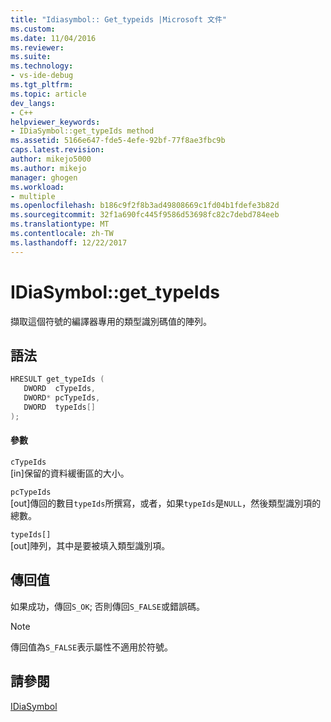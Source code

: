 ```yaml
---
title: "Idiasymbol:: Get_typeids |Microsoft 文件"
ms.custom: 
ms.date: 11/04/2016
ms.reviewer: 
ms.suite: 
ms.technology:
- vs-ide-debug
ms.tgt_pltfrm: 
ms.topic: article
dev_langs:
- C++
helpviewer_keywords:
- IDiaSymbol::get_typeIds method
ms.assetid: 5166e647-fde5-4efe-92bf-77f8ae3fbc9b
caps.latest.revision: 
author: mikejo5000
ms.author: mikejo
manager: ghogen
ms.workload:
- multiple
ms.openlocfilehash: b186c9f2f8b3ad49808669c1fd04b1fdefe3b82d
ms.sourcegitcommit: 32f1a690fc445f9586d53698fc82c7debd784eeb
ms.translationtype: MT
ms.contentlocale: zh-TW
ms.lasthandoff: 12/22/2017
---
```

# <a name="idiasymbolgettypeids"></a>IDiaSymbol::get_typeIds
擷取這個符號的編譯器專用的類型識別碼值的陣列。  
  
## <a name="syntax"></a>語法  
  
```C++  
HRESULT get_typeIds (   
   DWORD  cTypeIds,  
   DWORD* pcTypeIds,  
   DWORD  typeIds[]  
);  
```  
  
#### <a name="parameters"></a>參數  
 `cTypeIds`  
 [in]保留的資料緩衝區的大小。  
  
 `pcTypeIds`  
 [out]傳回的數目`typeIds`所撰寫，或者，如果`typeIds`是`NULL`，然後類型識別項的總數。  
  
 `typeIds[]`  
 [out]陣列，其中是要被填入類型識別項。  
  
## <a name="return-value"></a>傳回值  
 如果成功，傳回`S_OK`; 否則傳回`S_FALSE`或錯誤碼。  
  
> [!NOTE]
>  傳回值為`S_FALSE`表示屬性不適用於符號。  
  
## <a name="see-also"></a>請參閱  
 [IDiaSymbol](../../debugger/debug-interface-access/idiasymbol.md)